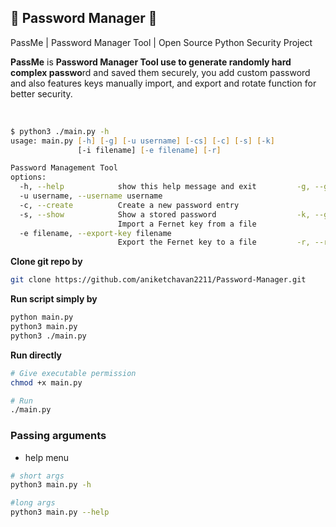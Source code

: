 ## 🔐 Password Manager 🔐

PassMe | Password Manager Tool | Open Source Python Security Project

**PassMe** is **Password Manager Tool use to generate randomly hard complex passwo**rd and saved them securely, you add custom password  and also features keys manually import, and export and rotate function for better security. 


<br />

```zsh
$ python3 ./main.py -h
usage: main.py [-h] [-g] [-u username] [-cs] [-c] [-s] [-k]
               [-i filename] [-e filename] [-r]

Password Management Tool                                      
options:
  -h, --help            show this help message and exit         -g, --generate        Generate a random password
  -u username, --username username                                                    Specify the username for actions        -cs, --create-account                                                               Create a new account
  -c, --create          Create a new password entry
  -s, --show            Show a stored password                  -k, --gen-key, -generate-key                                                        Generate a new Fernet key               -i filename, --import-key filename
                        Import a Fernet key from a file
  -e filename, --export-key filename
                        Export the Fernet key to a file         -r, --rotate-key      Rotate the encryption key
```

**Clone git repo by**

```bash
git clone https://github.com/aniketchavan2211/Password-Manager.git
```

**Run script simply by**

```bash
python main.py
python3 main.py
python3 ./main.py
```

**Run directly**
```bash
# Give executable permission
chmod +x main.py

# Run
./main.py
```

### Passing arguments

- help menu

```bash
# short args
python3 main.py -h
```

```bash
#long args
python3 main.py --help
```
